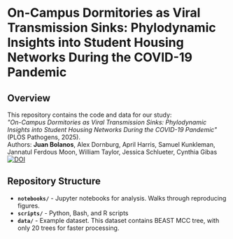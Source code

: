 # On-Campus Dormitories as Viral Transmission Sinks: Phylodynamic Insights into Student Housing Networks During the COVID-19 Pandemic


## Overview
This repository contains the code and data for our study:  
*"On-Campus Dormitories as Viral Transmission Sinks: Phylodynamic Insights into Student Housing Networks During the COVID-19 Pandemic"* (PLOS Pathogens, 2025).  
Authors: **Juan Bolanos**, Alex Dornburg, April Harris, Samuel Kunkleman, Jannatul Ferdous Moon, William Taylor, Jessica Schlueter, Cynthia Gibas  
[![DOI](https://zenodo.org/badge/939649881.svg)](https://doi.org/10.5281/zenodo.14934331)


## Repository Structure
- **`notebooks/`** - Jupyter notebooks for analysis. Walks through reproducing figures. 
- **`scripts/`** - Python, Bash, and R scripts  
- **`data/`** - Example dataset. This dataset contains BEAST MCC tree, with only 20 trees for faster processing.   
